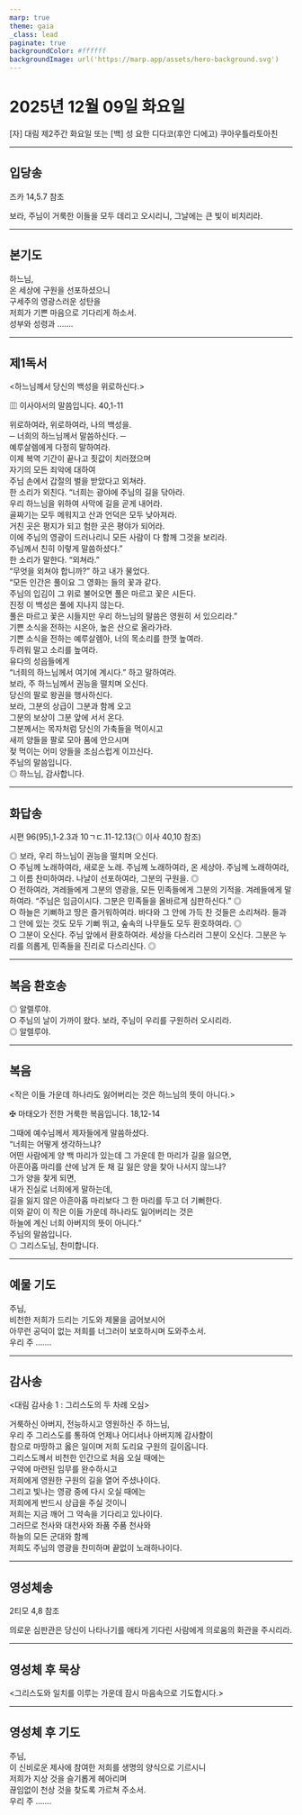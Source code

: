 ```yaml
---
marp: true
theme: gaia
_class: lead
paginate: true
backgroundColor: #ffffff
backgroundImage: url('https://marp.app/assets/hero-background.svg')
---
```


# 2025년 12월 09일 화요일

[자] 대림 제2주간 화요일 또는 [백] 성 요한 디다코(후안 디에고) 쿠아우틀라토아친  




---

## 입당송

즈카 14,5.7 참조

보라, 주님이 거룩한 이들을 모두 데리고 오시리니, 그날에는 큰 빛이 비치리라.  
  


---

## 본기도

하느님,  
온 세상에 구원을 선포하셨으니  
구세주의 영광스러운 성탄을  
저희가 기쁜 마음으로 기다리게 하소서.  
성부와 성령과 …….  
  


---

## 제1독서

<하느님께서 당신의 백성을 위로하신다.>

▥ 이사야서의 말씀입니다. 40,1-11

위로하여라, 위로하여라, 나의 백성을.  
─ 너희의 하느님께서 말씀하신다. ─  
예루살렘에게 다정히 말하여라.  
이제 복역 기간이 끝나고 죗값이 치러졌으며  
자기의 모든 죄악에 대하여  
주님 손에서 갑절의 벌을 받았다고 외쳐라.  
한 소리가 외친다. “너희는 광야에 주님의 길을 닦아라.  
우리 하느님을 위하여 사막에 길을 곧게 내어라.  
골짜기는 모두 메워지고 산과 언덕은 모두 낮아져라.  
거친 곳은 평지가 되고 험한 곳은 평야가 되어라.  
이에 주님의 영광이 드러나리니 모든 사람이 다 함께 그것을 보리라.  
주님께서 친히 이렇게 말씀하셨다.”  
한 소리가 말한다. “외쳐라.”  
“무엇을 외쳐야 합니까?” 하고 내가 물었다.  
“모든 인간은 풀이요 그 영화는 들의 꽃과 같다.  
주님의 입김이 그 위로 불어오면 풀은 마르고 꽃은 시든다.  
진정 이 백성은 풀에 지나지 않는다.  
풀은 마르고 꽃은 시들지만 우리 하느님의 말씀은 영원히 서 있으리라.”  
기쁜 소식을 전하는 시온아, 높은 산으로 올라가라.  
기쁜 소식을 전하는 예루살렘아, 너의 목소리를 한껏 높여라.  
두려워 말고 소리를 높여라.  
유다의 성읍들에게  
“너희의 하느님께서 여기에 계시다.” 하고 말하여라.  
보라, 주 하느님께서 권능을 떨치며 오신다.  
당신의 팔로 왕권을 행사하신다.  
보라, 그분의 상급이 그분과 함께 오고  
그분의 보상이 그분 앞에 서서 온다.  
그분께서는 목자처럼 당신의 가축들을 먹이시고  
새끼 양들을 팔로 모아 품에 안으시며  
젖 먹이는 어미 양들을 조심스럽게 이끄신다.  
주님의 말씀입니다.  
◎ 하느님, 감사합니다.  
  


---

## 화답송

시편 96(95),1-2.3과 10ㄱㄷ.11-12.13(◎ 이사 40,10 참조)

◎ 보라, 우리 하느님이 권능을 떨치며 오신다.  
○ 주님께 노래하여라, 새로운 노래. 주님께 노래하여라, 온 세상아. 주님께 노래하여라, 그 이름 찬미하여라. 나날이 선포하여라, 그분의 구원을. ◎  
○ 전하여라, 겨레들에게 그분의 영광을, 모든 민족들에게 그분의 기적을. 겨레들에게 말하여라. “주님은 임금이시다. 그분은 민족들을 올바르게 심판하신다.” ◎  
○ 하늘은 기뻐하고 땅은 즐거워하여라. 바다와 그 안에 가득 찬 것들은 소리쳐라. 들과 그 안에 있는 것도 모두 기뻐 뛰고, 숲속의 나무들도 모두 환호하여라. ◎  
○ 그분이 오신다. 주님 앞에서 환호하여라. 세상을 다스리러 그분이 오신다. 그분은 누리를 의롭게, 민족들을 진리로 다스리신다. ◎  
  


---

## 복음 환호송

◎ 알렐루야.  
○ 주님의 날이 가까이 왔다. 보라, 주님이 우리를 구원하러 오시리라.  
◎ 알렐루야.  
  


---

## 복음

<작은 이들 가운데 하나라도 잃어버리는 것은 하느님의 뜻이 아니다.>

✠ 마태오가 전한 거룩한 복음입니다. 18,12-14

그때에 예수님께서 제자들에게 말씀하셨다.  
“너희는 어떻게 생각하느냐?  
어떤 사람에게 양 백 마리가 있는데 그 가운데 한 마리가 길을 잃으면,  
아흔아홉 마리를 산에 남겨 둔 채 길 잃은 양을 찾아 나서지 않느냐?  
그가 양을 찾게 되면,  
내가 진실로 너희에게 말하는데,  
길을 잃지 않은 아흔아홉 마리보다 그 한 마리를 두고 더 기뻐한다.  
이와 같이 이 작은 이들 가운데 하나라도 잃어버리는 것은  
하늘에 계신 너희 아버지의 뜻이 아니다.”  
주님의 말씀입니다.  
◎ 그리스도님, 찬미합니다.  
  


---

## 예물 기도

주님,  
비천한 저희가 드리는 기도와 제물을 굽어보시어  
아무런 공덕이 없는 저희를 너그러이 보호하시며 도와주소서.  
우리 주 …….  
  


---

## 감사송

<대림 감사송 1 : 그리스도의 두 차례 오심>

거룩하신 아버지, 전능하시고 영원하신 주 하느님,  
우리 주 그리스도를 통하여 언제나 어디서나 아버지께 감사함이  
참으로 마땅하고 옳은 일이며 저희 도리요 구원의 길이옵니다.  
그리스도께서 비천한 인간으로 처음 오실 때에는  
구약에 마련된 임무를 완수하시고  
저희에게 영원한 구원의 길을 열어 주셨나이다.  
그리고 빛나는 영광 중에 다시 오실 때에는  
저희에게 반드시 상급을 주실 것이니  
저희는 지금 깨어 그 약속을 기다리고 있나이다.  
그러므로 천사와 대천사와 좌품 주품 천사와  
하늘의 모든 군대와 함께  
저희도 주님의 영광을 찬미하며 끝없이 노래하나이다.  
  


---

## 영성체송

2티모 4,8 참조

의로운 심판관은 당신이 나타나기를 애타게 기다린 사람에게 의로움의 화관을 주시리라.  
  


---

## 영성체 후 묵상

<그리스도와 일치를 이루는 가운데 잠시 마음속으로 기도합시다.>  


---

## 영성체 후 기도

주님,  
이 신비로운 제사에 참여한 저희를 생명의 양식으로 기르시니  
저희가 지상 것을 슬기롭게 헤아리며  
끊임없이 천상 것을 찾도록 가르쳐 주소서.  
우리 주 …….